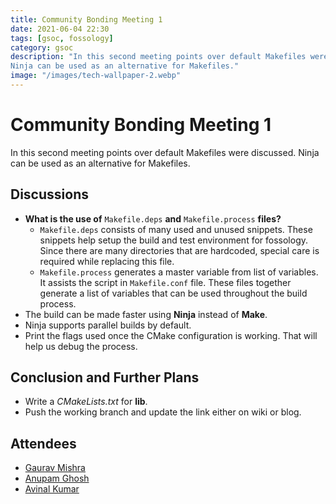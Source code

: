 ```yaml
---
title: Community Bonding Meeting 1
date: 2021-06-04 22:30
tags: [gsoc, fossology]
category: gsoc
description: "In this second meeting points over default Makefiles were discussed.
Ninja can be used as an alternative for Makefiles."
image: "/images/tech-wallpaper-2.webp"
---
```


# Community Bonding Meeting 1

In this second meeting points over default Makefiles were discussed. Ninja can be used as an alternative for Makefiles.

## Discussions

- **What is the use of** `Makefile.deps` **and** `Makefile.process`
  **files?**
  - `Makefile.deps` consists of many used and unused snippets. These
    snippets help setup the build and test environment for fossology.
    Since there are many directories that are hardcoded, special care is
    required while replacing this file.
  - `Makefile.process` generates a master variable from list of
    variables. It assists the script in `Makefile.conf` file. These
    files together generate a list of variables that can be used
    throughout the build process.
- The build can be made faster using **Ninja** instead of **Make**.
- Ninja supports parallel builds by default.
- Print the flags used once the CMake configuration is working. That
  will help us debug the process.

## Conclusion and Further Plans

- Write a *CMakeLists.txt* for **lib**.
- Push the working branch and update the link either on wiki or blog.

## Attendees

- [Gaurav Mishra](https://github.com/GMishx)
- [Anupam Ghosh](https://github.com/ag4ums)
- [Avinal Kumar](https://github.com/avinal)
